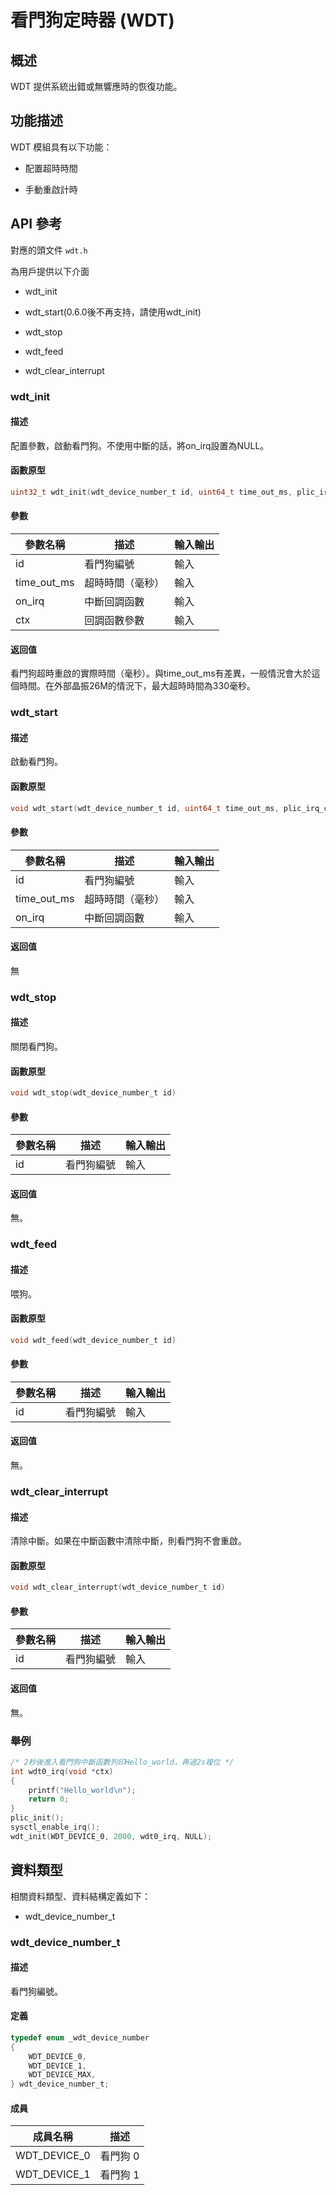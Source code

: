 # 看門狗定時器 (WDT)

## 概述

WDT 提供系統出錯或無響應時的恢復功能。

## 功能描述

WDT 模組具有以下功能：

- 配置超時時間

- 手動重啟計時

## API 參考

對應的頭文件 `wdt.h`

為用戶提供以下介面

- wdt\_init

- wdt\_start(0.6.0後不再支持，請使用wdt\_init)

- wdt\_stop

- wdt\_feed

- wdt\_clear\_interrupt

### wdt\_init

#### 描述

配置參數，啟動看門狗。不使用中斷的話，將on_irq設置為NULL。

#### 函數原型

```c
uint32_t wdt_init(wdt_device_number_t id, uint64_t time_out_ms, plic_irq_callback_t on_irq, void *ctx)
```

#### 參數

| 參數名稱         |   描述           |  輸入輸出  |
| --------------- | ---------------  | --------- |
| id              | 看門狗編號        | 輸入       |
| time\_out\_ms   | 超時時間（毫秒）   | 輸入      |
| on\_irq         | 中斷回調函數      | 輸入       |
| ctx             | 回調函數參數      | 輸入       |

#### 返回值

看門狗超時重啟的實際時間（毫秒）。與time\_out\_ms有差異，一般情況會大於這個時間。在外部晶振26M的情況下，最大超時時間為330毫秒。

### wdt\_start

#### 描述

啟動看門狗。

#### 函數原型

```c
void wdt_start(wdt_device_number_t id, uint64_t time_out_ms, plic_irq_callback_t on_irq)
```

#### 參數

| 參數名稱         |   描述           |  輸入輸出  |
| --------------- | ---------------  | --------- |
| id              | 看門狗編號        | 輸入       |
| time\_out\_ms   | 超時時間（毫秒）   | 輸入      |
| on\_irq          | 中斷回調函數     | 輸入       |

#### 返回值

無

### wdt\_stop

#### 描述

關閉看門狗。

#### 函數原型

```c
void wdt_stop(wdt_device_number_t id)
```

#### 參數

| 參數名稱         |   描述           |  輸入輸出  |
| --------------- | ---------------  | --------- |
| id              | 看門狗編號        | 輸入       |

#### 返回值

無。

### wdt\_feed

#### 描述

喂狗。

#### 函數原型

```c
void wdt_feed(wdt_device_number_t id)
```

#### 參數

| 參數名稱         |   描述           |  輸入輸出  |
| --------------- | ---------------  | --------- |
| id              | 看門狗編號        | 輸入       |

#### 返回值

無。

### wdt\_clear\_interrupt

#### 描述

清除中斷。如果在中斷函數中清除中斷，則看門狗不會重啟。

#### 函數原型

```c
void wdt_clear_interrupt(wdt_device_number_t id)
```

#### 參數

| 參數名稱         |   描述           |  輸入輸出  |
| --------------- | ---------------  | --------- |
| id              | 看門狗編號        | 輸入       |

#### 返回值

無。

### 舉例

```c
/* 2秒後進入看門狗中斷函數列印Hello_world，再過2s複位 */
int wdt0_irq(void *ctx)
{
    printf("Hello_world\n");
    return 0;
}
plic_init();
sysctl_enable_irq();
wdt_init(WDT_DEVICE_0, 2000, wdt0_irq, NULL);
```

## 資料類型

相關資料類型、資料結構定義如下：

- wdt\_device\_number\_t

### wdt\_device\_number\_t

#### 描述

看門狗編號。

#### 定義

```c
typedef enum _wdt_device_number
{
    WDT_DEVICE_0,
    WDT_DEVICE_1,
    WDT_DEVICE_MAX,
} wdt_device_number_t;
```

#### 成員

| 成員名稱         | 描述         |
| --------------- | ------------ |
| WDT\_DEVICE\_0  | 看門狗 0      |
| WDT\_DEVICE\_1  | 看門狗 1      |